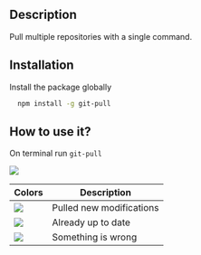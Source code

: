 ## Description

Pull multiple repositories with a single command.

## Installation

Install the package globally

```Bash
  npm install -g git-pull
```

## How to use it?

On terminal run `git-pull`

![](https://media.giphy.com/media/D66yTH38wdbdLFSycG/giphy.gif)

| Colors                               | Description              |
| ------------------------------------ | ------------------------ |
| ![](https://i.imgur.com/TAebu4h.jpg) | Pulled new modifications |
| ![](https://i.imgur.com/rcyGDhy.jpg) | Already up to date       |
| ![](https://i.imgur.com/JI5aw8l.jpg) | Something is wrong       |
